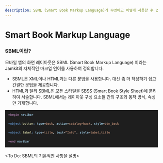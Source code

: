 ```yaml
---
description: SBML (Smart Book Markup Language)가 무엇이고 어떻게 사용할 수 있는지 알아봅니다.
---
```


# Smart Book Markup Language

### SBML이란?

모바일 앱의 화면 레이아웃은 SBML (Smart Book Markup Language) 이라는 Jamkit의 자체적인 마크업 언어를 사용하여 정의합니다.

* SBML은 XML이나 HTML과는 다른 문법을 사용합니다. 대신 좀 더 작성하기 쉽고 간결한 문법을 제공합니다.
* HTML과 달리 SBML은 모든 스타일을 SBSS (Smart Book Style Sheet)에 분리하여 서술합니다. SBML에서는 레이아웃 구성 요소들 간의 구조와 동작 방식, 속성만 기재합니다.

![SBML (Smart Book Markup Language) 예제](images/sbml.png)

&lt;To Do: SBML의 기본적인 사항을 설명&gt;
